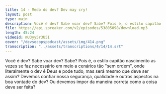```yaml
---
title: 14 - Medo do dev? Dev may cry!
layout: post
type: main
description: Você é dev? Sabe voar dev? Sabe? Pois é, o estilo capitão nascimento as vezes se faz necessário em meio a cenários tão "sem ordem", onde literalmente o dev é Deus e pode tudo, mas será mesmo que deve ser assim? Devemos confiar nossa segurança, qualidade e outros aspectos na boa vontade do dev? Ou devemos impor da maneira correta como a coisa deve ser feita?
file: https://api.spreaker.com/v2/episodes/53805098/download.mp3
length: 45:24
videoid: mU3yy5r3U5I
cover: "/devsecopspodcast/assets/img/414.png"
transcription: "../assets/transcriptions/4/14/14.srt"
---
```


Você é dev? Sabe voar dev? Sabe? Pois é, o estilo capitão nascimento as vezes se faz necessário em meio a cenários tão "sem ordem", onde literalmente o dev é Deus e pode tudo, mas será mesmo que deve ser assim? Devemos confiar nossa segurança, qualidade e outros aspectos na boa vontade do dev? Ou devemos impor da maneira correta como a coisa deve ser feita?